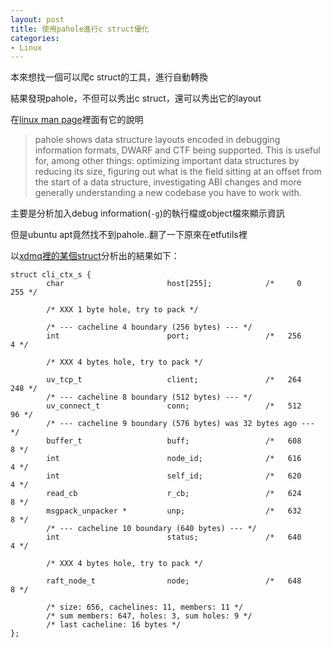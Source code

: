 ```yaml
---
layout: post
title: 使用pahole進行c struct優化
categories:
- Linux
---
```


本來想找一個可以爬c struct的工具，進行自動轉換

結果發現pahole，不但可以秀出c struct，還可以秀出它的layout

在[linux man page](https://linux.die.net/man/1/pahole)裡面有它的說明

> pahole shows data structure layouts encoded in debugging information formats, DWARF and CTF being supported.
> This is useful for, among other things: optimizing important data structures by reducing its size, figuring 
> out what is the field sitting at an offset from the start of a data structure, investigating ABI changes and 
> more generally understanding a new codebase you have to work with.

主要是分析加入debug information(`-g`)的執行檔或object檔來顯示資訊

但是ubuntu apt竟然找不到pahole..翻了一下原來在etfutils裡

以[xdmq裡的某個struct](https://github.com/xnum/xdmq/blob/master/include/client.h#L15)分析出的結果如下：

```
struct cli_ctx_s {
        char                       host[255];            /*     0   255 */

        /* XXX 1 byte hole, try to pack */

        /* --- cacheline 4 boundary (256 bytes) --- */
        int                        port;                 /*   256     4 */

        /* XXX 4 bytes hole, try to pack */

        uv_tcp_t                   client;               /*   264   248 */
        /* --- cacheline 8 boundary (512 bytes) --- */
        uv_connect_t               conn;                 /*   512    96 */
        /* --- cacheline 9 boundary (576 bytes) was 32 bytes ago --- */
        buffer_t                   buff;                 /*   608     8 */
        int                        node_id;              /*   616     4 */
        int                        self_id;              /*   620     4 */
        read_cb                    r_cb;                 /*   624     8 */
        msgpack_unpacker *         unp;                  /*   632     8 */
        /* --- cacheline 10 boundary (640 bytes) --- */
        int                        status;               /*   640     4 */

        /* XXX 4 bytes hole, try to pack */

        raft_node_t                node;                 /*   648     8 */

        /* size: 656, cachelines: 11, members: 11 */
        /* sum members: 647, holes: 3, sum holes: 9 */
        /* last cacheline: 16 bytes */
};

```

